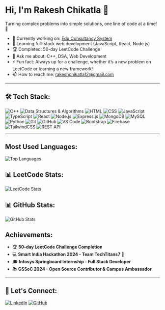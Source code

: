 # Hi, I'm Rakesh Chikatla 👋

Turning complex problems into simple solutions, one line of code at a time! 🚀

- 🔭 Currently working on: [Edu Consultancy System]([link-to-project](https://github.com/chikatlarakesh/Edu-Consultancy-System))
- 🌱 Learning full-stack web development (JavaScript, React, Node.js)
- 🏆 Completed: 50-day LeetCode Challenge
- 💬 Ask me about: C++, DSA, Web Development
- ⚡ Fun fact: Always up for a challenge, whether it’s a new problem on LeetCode or learning a new framework!
- 📫 How to reach me: [rakeshchikatla12@gmail.com](mailto:rakeshchikatla12@gmail.com)

---

## 🛠 Tech Stack:
![C++](https://img.shields.io/badge/-C++-00599C?logo=cplusplus&logoColor=white&style=flat)
![Data Structures & Algorithms](https://img.shields.io/badge/-Data%20Structures%20&%20Algorithms-61DAFB?style=flat)
![HTML](https://img.shields.io/badge/-HTML5-E34F26?logo=html5&logoColor=white&style=flat)
![CSS](https://img.shields.io/badge/-CSS3-1572B6?logo=css3&logoColor=white&style=flat)
![JavaScript](https://img.shields.io/badge/-JavaScript-F7DF1E?logo=javascript&logoColor=black&style=flat)
![TypeScript](https://img.shields.io/badge/-TypeScript-007ACC?logo=typescript&logoColor=white&style=flat)
![React](https://img.shields.io/badge/-React-61DAFB?logo=react&logoColor=black&style=flat)
![Node.js](https://img.shields.io/badge/-Node.js-339933?logo=nodedotjs&logoColor=white&style=flat)
![Express.js](https://img.shields.io/badge/-Express.js-000000?logo=express&logoColor=white&style=flat)
![MongoDB](https://img.shields.io/badge/-MongoDB-47A248?logo=mongodb&logoColor=white&style=flat)
![MySQL](https://img.shields.io/badge/-MySQL-4479A1?logo=mysql&logoColor=white&style=flat)
![Python](https://img.shields.io/badge/-Python-3776AB?logo=python&logoColor=white&style=flat)
![Git](https://img.shields.io/badge/-Git-F05032?logo=git&logoColor=white&style=flat)
![GitHub](https://img.shields.io/badge/-GitHub-181717?logo=github&logoColor=white&style=flat)
![VS Code](https://img.shields.io/badge/-VS%20Code-007ACC?logo=visualstudiocode&logoColor=white&style=flat)
![Bootstrap](https://img.shields.io/badge/-Bootstrap-7952B3?logo=bootstrap&logoColor=white&style=flat)
![Firebase](https://img.shields.io/badge/-Firebase-FFCA28?logo=firebase&logoColor=black&style=flat)
![TailwindCSS](https://img.shields.io/badge/-TailwindCSS-38B2AC?logo=tailwind-css&logoColor=white&style=flat)
![REST API](https://img.shields.io/badge/-REST%20API-61DAFB?logo=postman&logoColor=black&style=flat)


---
<h2>Most Used Languages:</h2>
<!-- Add your most-used languages in GitHub -->
<img src="https://github-readme-stats.vercel.app/api/top-langs/?username=chikatlarakesh&layout=compact&theme=radical" alt="Top Languages"/>

## 📊 LeetCode Stats:

![LeetCode Stats](https://leetcard.jacoblin.cool/Rakesh_chikatla?theme=dark&font=Fira%20Code&ext=heatmap)

## 📊 GitHub Stats:

<!-- Add GitHub stats with relevant icons -->
<img src="https://github-readme-stats.vercel.app/api?username=chikatlarakesh&show_icons=true&theme=radical" alt="GitHub Stats"/>

<h2>Achievements:</h2>
<!-- You can include badges like LeetCode or Hackathon participation here -->
<ul>
  <li>🏆 <strong>50-day LeetCode Challenge Completion</strong></li>
  <li>💻 <strong>Smart India Hackathon 2024 - Team TechTitans7 🚀</strong></li>
  <li>🎓 <strong>Infosys Springboard Internship - Full Stack Developer</strong></li>
  <li>📚 <strong>GSSoC 2024 - Open Source Contributor & Campus Ambassador</strong></li>
</ul>

---

## 🔗 Let's Connect:

[![LinkedIn](https://img.shields.io/badge/-LinkedIn-0077B5?logo=linkedin&logoColor=white&style=flat)](https://linkedin.com/in/rakeshchikatla)
[![GitHub](https://img.shields.io/badge/-GitHub-181717?logo=github&logoColor=white&style=flat)](https://github.com/chikatlarakesh)
